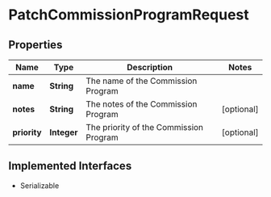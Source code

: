 

# PatchCommissionProgramRequest


## Properties

| Name | Type | Description | Notes |
|------------ | ------------- | ------------- | -------------|
|**name** | **String** | The name of the Commission Program |  |
|**notes** | **String** | The notes of the Commission Program |  [optional] |
|**priority** | **Integer** | The priority of the Commission Program |  [optional] |


## Implemented Interfaces

* Serializable

